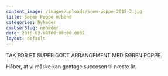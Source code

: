 ```yaml
---
content_image: /images/uploads/sren-poppe-2015-2.jpg
title: Søren Poppe m/band
categories: Nyheder
cmsUserSlug: nyheder
date: 2016-02-08T00:00:00.000Z
layout: default
---
```


TAK FOR ET SUPER GODT ARRANGEMENT MED SØREN POPPE.

Håber, at vi måske kan gentage succesen til næste år.